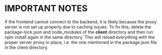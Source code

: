 # IMPORTANT NOTES

If the frontend cannot connect to the backend, it is likely because the proxy server is not set up properly due to caching issues. To fix this, delete the package-lock.json and node_modules of the **client** directory and then run npm install again in the same directory. This will reload everything with the proper server proxy in place, i.e. the one mentioned in the package.json file in the client directory.